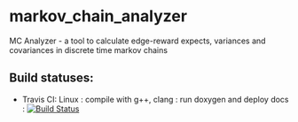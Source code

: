 # markov_chain_analyzer
MC Analyzer - a tool to calculate edge-reward expects, variances and covariances in discrete time markov chains

## Build statuses:
* Travis CI: Linux : compile with g++, clang : run doxygen and deploy docs : [![Build Status](https://travis-ci.com/Necktschnagge/markov_chain_analyzer.svg?branch=master)](https://travis-ci.com/Necktschnagge/markov_chain_analyzer)
